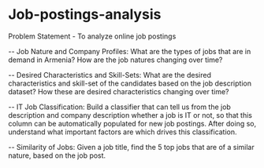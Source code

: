 # Job-postings-analysis
Problem Statement - To analyze online job postings

-- Job Nature and Company Profiles: What are the types of jobs that are in demand in Armenia? How are the job natures changing over time?

-- Desired Characteristics and Skill-Sets: What are the desired characteristics and skill-set of the candidates based on the job description dataset? How these are desired characteristics changing over time?

-- IT Job Classification: Build a classifier that can tell us from the job description and company description whether a job is IT or not, so that this column can be automatically populated for new job postings. After doing so, understand what important factors are which drives this classification.

-- Similarity of Jobs: Given a job title, find the 5 top jobs that are of a similar nature, based on the job post.
